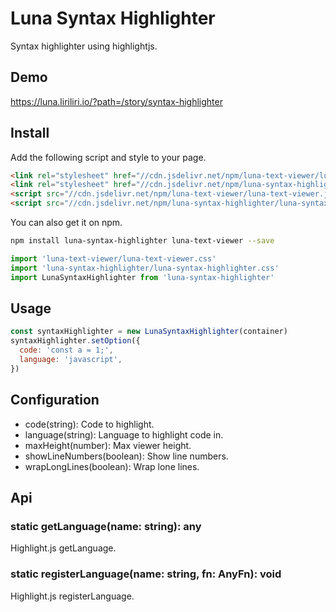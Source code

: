 # Luna Syntax Highlighter

Syntax highlighter using highlightjs.

## Demo

https://luna.liriliri.io/?path=/story/syntax-highlighter

## Install

Add the following script and style to your page.

```html
<link rel="stylesheet" href="//cdn.jsdelivr.net/npm/luna-text-viewer/luna-text-viewer.css" />
<link rel="stylesheet" href="//cdn.jsdelivr.net/npm/luna-syntax-highlighter/luna-syntax-highlighter.css" />
<script src="//cdn.jsdelivr.net/npm/luna-text-viewer/luna-text-viewer.js"></script>
<script src="//cdn.jsdelivr.net/npm/luna-syntax-highlighter/luna-syntax-highlighter.js"></script>
```

You can also get it on npm.

```bash
npm install luna-syntax-highlighter luna-text-viewer --save
```

```javascript
import 'luna-text-viewer/luna-text-viewer.css'
import 'luna-syntax-highlighter/luna-syntax-highlighter.css'
import LunaSyntaxHighlighter from 'luna-syntax-highlighter'
```

## Usage

```javascript
const syntaxHighlighter = new LunaSyntaxHighlighter(container)
syntaxHighlighter.setOption({
  code: 'const a = 1;',
  language: 'javascript',
})
```

## Configuration

* code(string): Code to highlight.
* language(string): Language to highlight code in.
* maxHeight(number): Max viewer height.
* showLineNumbers(boolean): Show line numbers.
* wrapLongLines(boolean): Wrap lone lines.

## Api

### static getLanguage(name: string): any

Highlight.js getLanguage.

### static registerLanguage(name: string, fn: AnyFn): void

Highlight.js registerLanguage.
